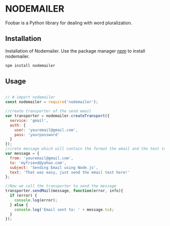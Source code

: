 # NODEMAILER

Foobar is a Python library for dealing with word pluralization.

## Installation

Installation of Nodemailer.
Use the package manager [npm](https://www.npmjs.com/package/nodemailer) to install nodemailer.

```bash
npm install nodemailer
```

## Usage

```javascript

// # import nodemailer
const nodemailer = require('nodemailer');

//create transporter of the send email
var transporter = nodemailer.createTransport({
  service: 'gmail',
  auth: {
    user: 'youremail@gmail.com',
    pass: 'yourpassword'
  }
});
//crete message which will contain the format the email and the text to be sent
var message = {
  from: 'youremail@gmail.com',
  to: 'myfriend@yahoo.com',
  subject: 'Sending Email using Node.js',
  text: 'That was easy, just send the email text here!'
};

//Now we call the transporter to send the message
transporter.sendMail(message, function(error, info){
  if (error) {
    console.log(error);
  } else {
    console.log('Email sent to: ' + message.to);
  }
});
```
